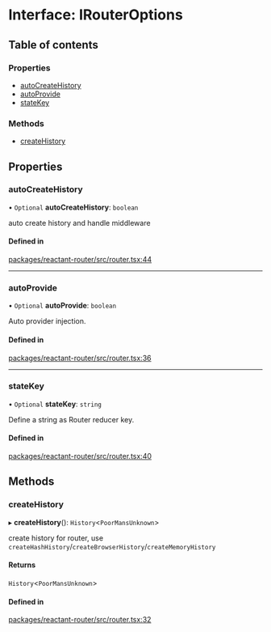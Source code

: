 # Interface: IRouterOptions

## Table of contents

### Properties

- [autoCreateHistory](IRouterOptions.md#autocreatehistory)
- [autoProvide](IRouterOptions.md#autoprovide)
- [stateKey](IRouterOptions.md#statekey)

### Methods

- [createHistory](IRouterOptions.md#createhistory)

## Properties

### autoCreateHistory

• `Optional` **autoCreateHistory**: `boolean`

auto create history and handle middleware

#### Defined in

[packages/reactant-router/src/router.tsx:44](https://github.com/unadlib/reactant/blob/3696addb/packages/reactant-router/src/router.tsx#L44)

___

### autoProvide

• `Optional` **autoProvide**: `boolean`

Auto provider injection.

#### Defined in

[packages/reactant-router/src/router.tsx:36](https://github.com/unadlib/reactant/blob/3696addb/packages/reactant-router/src/router.tsx#L36)

___

### stateKey

• `Optional` **stateKey**: `string`

Define a string as Router reducer key.

#### Defined in

[packages/reactant-router/src/router.tsx:40](https://github.com/unadlib/reactant/blob/3696addb/packages/reactant-router/src/router.tsx#L40)

## Methods

### createHistory

▸ **createHistory**(): `History`<`PoorMansUnknown`\>

create history for router, use `createHashHistory`/`createBrowserHistory`/`createMemoryHistory`

#### Returns

`History`<`PoorMansUnknown`\>

#### Defined in

[packages/reactant-router/src/router.tsx:32](https://github.com/unadlib/reactant/blob/3696addb/packages/reactant-router/src/router.tsx#L32)
